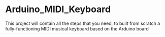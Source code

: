 # Arduino_MIDI_Keyboard
This project will contain all the steps that you need, to built from scratch a fully-functioning MIDI musical keyboard based on the Arduino board
